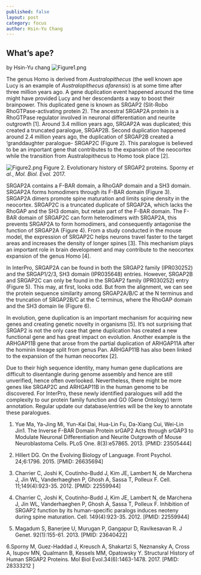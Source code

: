 ```yaml
---
published: false
layout: post
category: focus
author: Hsin-Yu Chang
---
```

## What’s ape?
by Hsin-Yu chang
![Figure1.png]({{site.baseurl}}/assets/media/images/posts/Figure1.png)

The genus Homo is derived from _Australopithecus_ (the well known ape Lucy is an example of _Australopithecus afarensis_) is at some time after three million years ago. A gene duplication event happened around the time might have provided Lucy and her descendants a way to boost their brainpower. This duplicated gene is known as SRGAP2 (Slit-Robo RhoGTPase-activating protein 2). The ancestral SRGAP2A protein is a RhoGTPase regulator involved in neuronal differentiation and neurite outgrowth [1]. Around 3.4 million years ago, SRGAP2A was duplicated; this created a truncated paralogue, SRGAP2B. Second duplication happened around 2.4 million years ago, the duplication of SRGAP2B created a ‘granddaughter paralogue- SRGAP2C (Figure 2). This paralogue is believed to be an important gene that contributes to the expansion of the neocortex while the transition from Australopithecus to Homo took place [2]. 

![Figure2.png]({{site.baseurl}}/assets/media/images/posts/Figure2.png)
Figure 2. Evolutionary history of SRGAP2 proteins. Sporny _et al._, _Mol. Biol. Evol._ 2017.


SRGAP2A contains a F-BAR domain, a RhoGAP domain and a SH3 domain. SRGAP2A forms homodimers through its F-BAR domain (Figure 3). SRGAP2A dimers promote spine maturation and limits spine density in the neocortex. SRGAP2C is a truncated duplicate of SRGAP2A, which lacks the RhoGAP and the SH3 domain, but retain part of the F-BAR domain. The F-BAR domain of SRGAP2C can form heterodimers with SRGAP2A, this prevents SRGAP2A to form homodimers, and consequently antagonise the function of SRGAP2A (Figure 4). From a study conducted in the mouse model, the expression of SRGAP2C helps neurons travel faster to the target areas and increases the density of longer spines [3]. This mechanism plays an important role in brain development and may contribute to the neocortex expansion of the genus Homo [4]. 

In InterPro, SRGAP2A can be found in both the SRGAP2 family (IPR030252) and the SRGAP1/2/3, SH3 domain (IPR035648) entries. However, SRGAP2B and SRGAP2C can only be found in the SRGAP2 family (IPR030252) entry (Figure 5). This may, at first, looks odd. But from the alignment, we can see the protein sequence similarity among SRGAP2A/B/C at the N terminus and the truncation of SRGAP2B/C at the C terminus, where the RhoGAP domain and the SH3 domain lie (Figure 6). 

In evolution, gene duplication is an important mechanism for acquiring new genes and creating genetic novelty in organisms [5]. It’s not surprising that SRGAP2 is not the only case that gene duplication has created a new functional gene and has great impact on evolution. Another example is the ARHGAP11B gene that arose from the partial duplication of ARHGAP11A after the hominin lineage split from genus Pan. ARHGAP11B has also been linked to the expansion of the human neocortex [2]. 

Due to their high sequence identity, many human gene duplications are difficult to disentangle during genome assembly and hence are still unverified, hence often overlooked. Nevertheless, there might be more genes like SRGAP2C and ARHGAP11B in the human genome to be discovered. For InterPro, these newly identified paralogues will add the complexity to our protein family function and GO (Gene Ontology) term annotation. Regular update our database/entries will be the key to annotate these paralogues. 

1. Yue Ma, Ya-Jing Mi, Yun-Kai Dai, Hua-Lin Fu, Da-Xiang Cui, Wei-Lin Jin1. The Inverse F-BAR Domain Protein srGAP2 Acts through srGAP3 to Modulate Neuronal Differentiation and Neurite Outgrowth of Mouse Neuroblastoma Cells. PLoS One. 8(3):e57865. 2013. [PMID: 23505444]


2. Hillert DG. On the Evolving Biology of Language. Front Psychol. 24;6:1796. 2015. [PMID: 26635694]


3. Charrier C, Joshi K, Coutinho-Budd J, Kim JE, Lambert N, de Marchena J, Jin WL, Vanderhaeghen P, Ghosh A, Sassa T, Polleux F. Cell. 11;149(4):923-35. 2012. [PMID: 22559944]

4. Charrier C, Joshi K, Coutinho-Budd J, Kim JE, Lambert N, de Marchena J, Jin WL, Vanderhaeghen P, Ghosh A, Sassa T, Polleux F. Inhibition of SRGAP2 function by its human-specific paralogs induces neoteny during spine maturation. Cell. 149(4):923-35. 2012. [PMID: 22559944]

5. Magadum S, Banerjee U, Murugan P, Gangapur D, Ravikesavan R. J Genet. 92(1):155-61. 2013. [PMID: 23640422]

6.Sporny M, Guez-Haddad J, Kreusch A, Shakartzi S, Neznansky A, Cross A, Isupov MN, Qualmann B, Kessels MM, Opatowsky Y. Structural History of Human SRGAP2 Proteins. Mol Biol Evol.34(6):1463-1478. 2017. [PMID: 28333212 ]